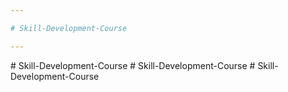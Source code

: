 ```yaml
---

# Skill-Development-Course

---
```

#   S k i l l - D e v e l o p m e n t - C o u r s e  
 #   S k i l l - D e v e l o p m e n t - C o u r s e  
 #   S k i l l - D e v e l o p m e n t - C o u r s e  
 
